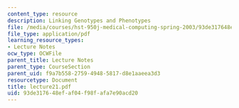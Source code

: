 ```yaml
---
content_type: resource
description: Linking Genotypes and Phenotypes
file: /media/courses/hst-950j-medical-computing-spring-2003/93de317648efaf04f98fafa7e90acd20_lecture21.pdf
file_type: application/pdf
learning_resource_types:
- Lecture Notes
ocw_type: OCWFile
parent_title: Lecture Notes
parent_type: CourseSection
parent_uid: f9a7b558-2759-4948-5817-d8e1aaeea3d3
resourcetype: Document
title: lecture21.pdf
uid: 93de3176-48ef-af04-f98f-afa7e90acd20
---
```

